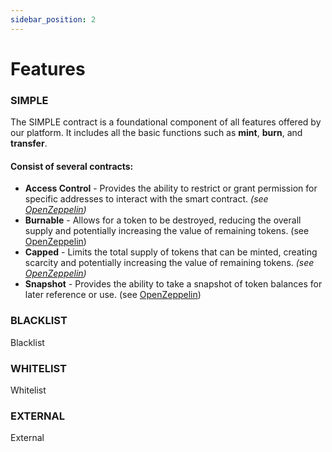 ```yaml
---
sidebar_position: 2
---
```


# Features

### SIMPLE

The SIMPLE contract is a foundational component of all features offered by our platform. It includes all the basic functions such as **mint**, **burn**, and **transfer**.

#### Consist of several contracts:
- **Access Control** - Provides the ability to restrict or grant permission for specific addresses to interact with the smart contract. _(see [OpenZeppelin](https://docs.openzeppelin.com/contracts/4.x/access-control))_
- **Burnable** -  Allows for a token to be destroyed, reducing the overall supply and potentially increasing the value of remaining tokens. (see [OpenZeppelin](https://docs.openzeppelin.com/contracts/4.x/api/token/erc20#ERC20Burnable))
- **Capped** - Limits the total supply of tokens that can be minted, creating scarcity and potentially increasing the value of remaining tokens. _(see [OpenZeppelin](https://docs.openzeppelin.com/contracts/4.x/api/token/erc20#ERC20Capped))_
- **Snapshot** - Provides the ability to take a snapshot of token balances for later reference or use. (see [OpenZeppelin](https://docs.openzeppelin.com/contracts/4.x/api/token/erc20#ERC20Snapshot))

### BLACKLIST

Blacklist

### WHITELIST

Whitelist

### EXTERNAL

External